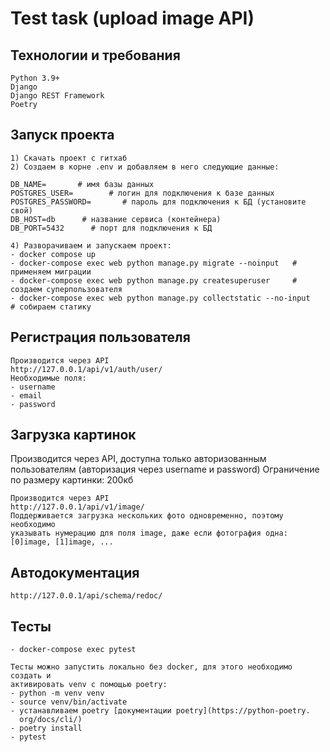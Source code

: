 # Test task (upload image API)

## Технологии и требования
```
Python 3.9+
Django
Django REST Framework
Poetry
```

## Запуск проекта 
```
1) Скачать проект с гитхаб
2) Создаем в корне .env и добавляем в него следующие данные:

DB_NAME=       # имя базы данных
POSTGRES_USER=        # логин для подключения к базе данных
POSTGRES_PASSWORD=       # пароль для подключения к БД (установите свой)
DB_HOST=db      # название сервиса (контейнера)
DB_PORT=5432      # порт для подключения к БД

4) Разворачиваем и запускаем проект:
- docker compose up
- docker-compose exec web python manage.py migrate --noinput   # применяем миграции
- docker-compose exec web python manage.py createsuperuser     # создаем суперпользователя
- docker-compose exec web python manage.py collectstatic --no-input     # собираем статику

```

## Регистрация пользователя

```
Производится через API
http://127.0.0.1/api/v1/auth/user/
Необходимые поля:
- username
- email
- password
```

## Загрузка картинок
Производится через API, доступна только авторизованным пользователям
(авторизация через username и password)
Ограничение по размеру картинки: 200кб
```
Производится через API
http://127.0.0.1/api/v1/image/
Поддерживается загрузка нескольких фото одновременно, поэтому необходимо 
указывать нумерацию для поля image, даже если фотография одна:
[0]image, [1]image, ... 
```

## Автодокументация
```
http://127.0.0.1/api/schema/redoc/
```
## Тесты
```
- docker-compose exec pytest

Тесты можно запустить локально без docker, для этого необходимо создать и 
активировать venv с помощью poetry:
- python -m venv venv
- source venv/bin/activate
- устанавливаем poetry [документации poetry](https://python-poetry.
  org/docs/cli/)
- poetry install
- pytest
```
